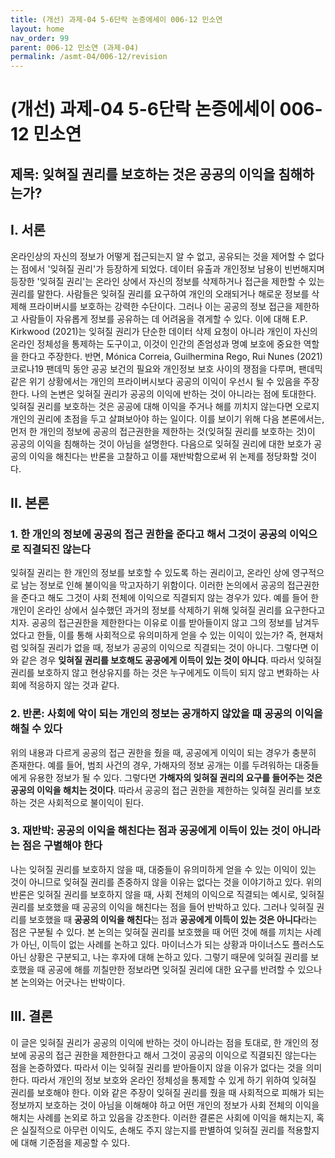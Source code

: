 ```yaml
---
title: (개선) 과제-04 5-6단락 논증에세이 006-12 민소연
layout: home
nav_order: 99
parent: 006-12 민소연 (과제-04)
permalink: /asmt-04/006-12/revision
---
```


# (개선) 과제-04 5-6단락 논증에세이 006-12 민소연 

## 제목: 잊혀질 권리를 보호하는 것은 공공의 이익을 침해하는가?

## I. 서론

온라인상의 자신의 정보가 어떻게 접근되는지 알 수 없고, 공유되는 것을 제어할 수 없다는 점에서 '잊혀질 권리'가 등장하게 되었다. 데이터 유출과 개인정보 남용이 빈번해지며 등장한 '잊혀질 권리'는 온라인 상에서 자신의 정보를 삭제하거나 접근을 제한할 수 있는 권리를 말한다. 사람들은 잊혀질 권리를 요구하여 개인의 오래되거나 해로운 정보를 삭제해 프라이버시를 보호하는 강력한 수단이다. 그러나 이는 공공의 정보 접근을 제한하고 사람들이 자유롭게 정보를 공유하는 데 어려움을 겪게할 수 있다. 이에 대해 E.P. Kirkwood (2021)는 잊혀질 권리가 단순한 데이터 삭제 요청이 아니라 개인이 자신의 온라인 정체성을 통제하는 도구이고, 이것이 인간의 존엄성과 명예 보호에 중요한 역할을 한다고 주장한다. 반면, Mónica Correia, Guilhermina Rego, Rui Nunes (2021) 코로나19 팬데믹 동안 공공 보건의 필요와 개인정보 보호 사이의 쟁점을 다루며, 팬데믹 같은 위기 상황에서는 개인의 프라이버시보다 공공의 이익이 우선시 될 수 있음을 주장한다. 나의 논변은 잊혀질 권리가 공공의 이익에 반하는 것이 아니라는 점에 토대한다. 잊혀질 권리를 보호하는 것은 공공에 대해 이익을 주거나 해를 끼치지 않는다면 오로지 개인의 권리에 초점을 두고 살펴보아야 하는 일이다. 이를 보이기 위해 다음 본론에서는, 먼저 한 개인의 정보에 공공의 접근권한을 제한하는 것(잊혀질 권리를 보호하는 것)이 공공의 이익을 침해하는 것이 아님을 설명한다. 다음으로 잊혀질 권리에 대한 보호가 공공의 이익을 해친다는 반론을 고찰하고 이를 재반박함으로써 위 논제를 정당화할 것이다.

## II. 본론

### 1. 한 개인의 정보에 공공의 접근 권한을 준다고 해서 그것이 공공의 이익으로 직결되진 않는다

잊혀질 권리는 한 개인의 정보를 보호할 수 있도록 하는 권리이고, 온라인 상에 영구적으로 남는 정보로 인해 불이익을 막고자하기 위함이다. 이러한 논의에서 공공의 접근권한을 준다고 해도 그것이 사회 전체에 이익으로 직결되지 않는 경우가 있다. 예를 들어 한 개인이 온라인 상에서 실수했던 과거의 정보를 삭제하기 위해 잊혀질 권리를 요구한다고 치자. 공공의 접근권한을 제한한다는 이유로 이를 받아들이지 않고 그의 정보를 남겨두었다고 한들, 이를 통해 사회적으로 유의미하게 얻을 수 있는 이익이 있는가? 즉, 현재처럼 잊혀질 권리가 없을 때, 정보가 공공의 이익으로 직결되는 것이 아니다. 그렇다면 이와 같은 경우 **잊혀질 권리를 보호해도 공공에게 이득이 있는 것이 아니다**. 따라서 잊혀질 권리를 보호하지 않고 현상유지를 하는 것은 누구에게도 이득이 되지 않고 변화하는 사회에 적응하지 않는 것과 같다.

### 2. 반론: 사회에 악이 되는 개인의 정보는 공개하지 않았을 때 공공의 이익을 해칠 수 있다

위의 내용과 다르게 공공의 접근 권한을 줬을 때, 공공에게 이익이 되는 경우가 충분히 존재한다. 예를 들어, 범죄 사건의 경우, 가해자의 정보 공개는 이를 두려워하는 대중들에게 유용한 정보가 될 수 있다. 그렇다면 **가해자의 잊혀질 권리의 요구를 들어주는 것은 공공의 이익을 해치는 것이다**. 따라서 공공의 접근 권한을 제한하는 잊혀질 권리를 보호하는 것은 사회적으로 불이익이 된다. 

### 3. 재반박: 공공의 이익을 해친다는 점과 공공에게 이득이 있는 것이 아니라는 점은 구별해야 한다

나는 잊혀질 권리를 보호하지 않을 때, 대중들이 유의미하게 얻을 수 있는 이익이 있는 것이 아니므로 잊혀질 권리를 존중하지 않을 이유는 없다는 것을 이야기하고 있다. 위의 반론은 잊혀질 권리를 보호하지 않을 때, 사회 전체의 이익으로 직결되는 예시로, 잊혀질 권리를 보호했을 때 공공의 이익을 해친다는 점을 들어 반박하고 있다. 그러나 잊혀질 권리를 보호했을 때 **공공의 이익을 해친다**는 점과 **공공에게 이득이 있는 것은 아니다**라는 점은 구분될 수 있다. 본 논의는 잊혀질 권리를 보호했을 때 어떤 것에 해를 끼치는 사례가 아닌, 이득이 없는 사례를 논하고 있다. 마이너스가 되는 상황과 마이너스도 플러스도 아닌 상황은 구분되고, 나는 후자에 대해 논하고 있다. 그렇기 때문에 잊혀질 권리를 보호했을 때 공공에 해를 끼칠만한 정보라면 잊혀질 권리에 대한 요구를 반려할 수 있으나 본 논의와는 어긋나는 반박이다.  

## III. 결론

이 글은 잊혀질 권리가 공공의 이익에 반하는 것이 아니라는 점을 토대로, 한 개인의 정보에 공공의 접근 권한을 제한한다고 해서 그것이 공공의 이익으로 직결되진 않는다는 점을 논증하였다. 따라서 이는 잊혀질 권리를 받아들이지 않을 이유가 없다는 것을 의미한다. 따라서 개인의 정보 보호와 온라인 정체성을 통제할 수 있게 하기 위하여 잊혀질 권리를 보호해야 한다. 이와 같은 주장이 잊혀질 권리를 줬을 때 사회적으로 피해가 되는 정보까지 보호하는 것이 아님을 이해해야 하고 어떤 개인의 정보가 사회 전체의 이익을 해치는 사례를 논외로 하고 있음을 강조한다. 이러한 결론은 사회에 이익을 해치는지, 혹은 실질적으로 아무런 이익도, 손해도 주지 않는지를 판별하여 잊혀질 권리를 적용할지에 대해 기준점을 제공할 수 있다.
